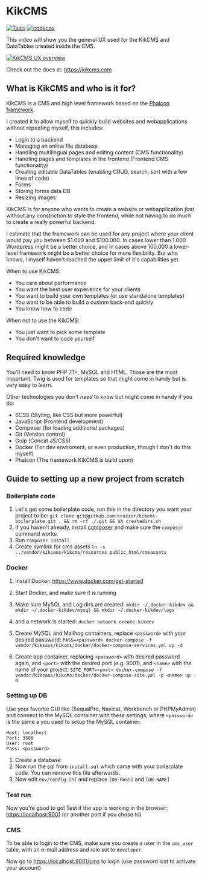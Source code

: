 # KikCMS
[![Tests](https://github.com/krazzer/kikcms/workflows/Tests/badge.svg?branch=master)](https://github.com/krazzer/kikcms/actions?query=workflow%3ATests)
[![codecov](https://codecov.io/gh/krazzer/kikcms/branch/master/graph/badge.svg)](https://codecov.io/gh/krazzer/kikcms)

This video will show you the general UX used for the KikCMS and DataTables created inside the CMS.

[![KikCMS UX overview](https://i.ytimg.com/vi/QC54n2KOSfs/maxresdefault.jpg)](https://www.youtube.com/watch?v=QC54n2KOSfs "KikCMS UX overview")

Check out the docs at: https://kikcms.com

## What is KikCMS and who is it for?

KikCMS is a CMS and high level framework based on the [Phalcon framework](https://phalconphp.com/).

I created it to allow myself to quickly build websites and webapplications without repeating myself, this includes:

* Login to a backend
* Managing an online file database
* Handling multilingual pages and editing content (CMS functionality)
* Handling pages and templates in the frontend (Frontend CMS functionality)
* Creating editable DataTables (enabling CRUD, search, sort with a few lines of code)
* Forms
* Storing forms data DB
* Resizing images

KikCMS is for anyone who wants to create a website or webapplication <i>fast</i> without any 
constriction to style the frontend, while not having to do much to create a really powerful
backend.

I estimate that the framework can be used for any project where your client would pay you 
between $1.000 and $100.000. In cases lower than 1.000 Wordpress might be a better choice,
and in cases above 100.000 a lower-level framework might be a better choice for more flexibility.
But who knows, I myself haven't reached the upper limit of it's capabilities yet. 

When to use KikCMS:
 * You care about performance
 * You want the best user experience for your clients
 * You want to build your own templates (or use standalone templates)
 * You want to be able to build a custom back-end quickly
 * You know how to code
 
 When not to use the KikCMS:
 * You just want to pick some template
 * You don't want to code yourself 

## Required knowledge

You'll need to know PHP 7.1+, MySQL and HTML. Those are the most important. Twig is used for templates so that might come in handy but is very easy to learn.

Other technologies you don't <i>need</i> to know but might come in handy if you do:

* SCSS (Styling, like CSS but more powerful)
* JavaScript (Frontend development)
* Composer (for loading additional packages)
* Git (Version control)
* Gulp (Concat JS/CSS)
* Docker (For dev enviroment, or even production, though I don't do this myself)
* Phalcon (The framework KikCMS is build upon)

## Guide to setting up a new project from scratch

### Boilerplate code
1. Let's get some boilerplate code, run this in the directory you want your project to be: `git clone git@github.com:krazzer/kikcms-boilerplate.git . && rm -rf ./.git && sh createdirs.sh`
2. If you haven't already, install [composer](https://getcomposer.org/doc/00-intro.md#installation-linux-unix-macos) and make sure the `composer` command works.
3. Run `composer install`
4. Create symlink for cms assets `ln -s ../vendor/kiksaus/kikcms/resources public_html/cmsassets`

### Docker 
1. Install Docker: https://www.docker.com/get-started
2. Start Docker, and make sure it is running
3. Make sure MySQL and Log dirs are created:
`mkdir ~/.docker-kikdev && mkdir ~/.docker-kikdev/mysql && mkdir ~/.docker-kikdev/logs`

4. and a network is started: `docker network create kikdev`
5. Create MySQL and Mailhog containers, replace `<password>` with your desired password: `PASS=<password> docker-compose -f vendor/kiksaus/kikcms/docker/docker-compose-services.yml up -d`

6. Create app container, replacing `<password>` with desired password again, and `<port>` with the desired port (e.g. 9001), and `<name>` with the name of your project:
`SITE_PORT=<port> docker-compose -f vendor/kiksaus/kikcms/docker/docker-compose-site.yml -p <name> up -d`

### Setting up DB
Use your favorite GUI like (SequalPro, Navicat, Workbench or PHPMyAdmin) and connect to 
the MySQL container with these settings, where `<password>` is the same a you used to setup the MySQL container:

```
Host: localhost  
Port: 3306
User: root
Pass: <password>
```

1. Create a database
2. Now run the sql from `install.sql` which came with your boilerplate code. You can remove this file afterwards.
3. Now edit `env/config.ini` and replace `[DB-PASS]` and `[DB-NAME]`

### Test run

Now you're good to go! Test if the app is working in the browser: [https://localhost:9001](https://localhost:9001) (or another port if you chose to)

### CMS

To be able to login to the CMS, make sure you create a user in the `cms_user` table, with an e-mail address and role set to `developer`.

Now go to [https://localhost:9001/cms](https://localhost:9001/cms) to login (use password lost to activate your account)
